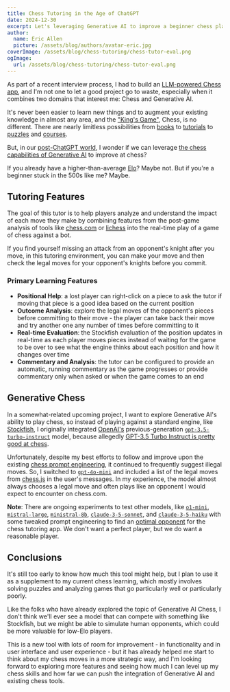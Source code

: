 ```yaml
---
title: Chess Tutoring in the Age of ChatGPT
date: 2024-12-30
excerpt: Let's leveraging Generative AI to improve a beginner chess player's skills.
author:
  name: Eric Allen
  picture: /assets/blog/authors/avatar-eric.jpg
coverImage: /assets/blog/chess-tutoring/chess-tutor-eval.png
ogImage:
  url: /assets/blog/chess-tutoring/chess-tutor-eval.png
---
```


As part of a recent interview process, I had to build an [LLM-powered Chess app](https://github.com/dvdagames/chess-tutor), and I'm not one to let a good project go to waste, especially when it combines two domains that interest me: Chess and Generative AI.

It's never been easier to learn new things and to augment your existing knowledge in almost any area, and the ["King's Game"](https://en.wikipedia.org/wiki/Chess_or_the_King%27s_Game), Chess, is no different. There are nearly limitless possibilities from [books](https://www.gothamchess.com/my-book) to [tutorials](https://youtu.be/Ao9iOeK_jvU) to [puzzles](https://lichess.org/training) and [courses](https://chessly.com/).

But, in our [post-ChatGPT world](https://danielmiessler.com/blog/6-phases-post-gpt-world), I wonder if we can leverage [the chess capabilities of Generative AI](https://youtu.be/wJzSHRNyspg) to improve at chess?

If you already have a higher-than-average [Elo](https://en.wikipedia.org/wiki/Elo_rating_system)? Maybe not. But if you're a beginner stuck in the 500s like me? Maybe.

## Tutoring Features

The goal of this tutor is to help players analyze and understand the impact of each move they make by combining features from the post-game analysis of tools like [chess.com](https://www.chess.com/analysis?tab=analysis) or [lichess](https://lichess.org/analysis) into the real-time play of a game of chess against a bot.

If you find yourself missing an attack from an opponent's knight after you move, in this tutoring environment, you can make your move and then check the legal moves for your opponent's knights before you commit.

### Primary Learning Features

- **Positional Help**: a lost player can right-click on a piece to ask the tutor if moving that piece is a good idea based on the current position
- **Outcome Analysis**: explore the legal moves of the opponent's pieces before committing to their move - the player can take back their move and try another one any number of times before committing to it
- **Real-time Evaluation**: the Stockfish evaluation of the position updates in real-time as each player moves pieces instead of waiting for the game to be over to see what the engine thinks about each position and how it changes over time
- **Commentary and Analysis**: the tutor can be configured to provide an automatic, running commentary as the game progresses or provide commentary only when asked or when the game comes to an end

## Generative Chess

In a somewhat-related upcoming project, I want to explore Generative AI's ability to play chess, so instead of playing against a standard engine, like [Stockfish](https://stockfishchess.org/), I originally integrated [OpenAI's](https://platform.openai.com/docs/models#gpt-3-5-turbo) previous-generation [`gpt-3.5-turbo-instruct`](https://www.clarifai.com/blog/gpt-3.5-turbo-instruct-model-from-openai) model, because allegedly [GPT-3.5 Turbo Instruct is pretty good at chess](https://dynomight.net/chess/).

Unfortunately, despite my best efforts to follow and improve upon the existing [chess prompt engineering](https://dynomight.net/more-chess/), it continued to frequently suggest illegal moves. So, I switched to [`gpt-4o-mini`](https://platform.openai.com/docs/models#gpt-4o-mini) and included a list of the legal moves from [chess.js](https://github.com/jhlywa/chess.js) in the user's messages. In my experience, the model almost always chooses a legal move and often plays like an opponent I would expect to encounter on chess.com.

**Note**: There are ongoing experiments to test other models, like [`o1-mini`](https://platform.openai.com/docs/models#o1), [`mistral-large`](https://mistral.ai/news/mistral-large-2407/), [`ministral-8b`](https://mistral.ai/news/ministraux/), [`claude-3-5-sonnet`](https://www.anthropic.com/news/3-5-models-and-computer-use), and [`claude-3-5-haiku`](https://www.anthropic.com/news/3-5-models-and-computer-use) with some tweaked prompt engineering to find an [optimal opponent](https://blog.mathieuacher.com/GPTsChessEloRatingLegalMoves/) for the chess tutoring app. We don't want a perfect player, but we do want a reasonable player.

## Conclusions

It's still too early to know how much this tool might help, but I plan to use it as a supplement to my current chess learning, which mostly involves solving puzzles and analyzing games that go particularly well or particularly poorly.

Like the folks who have already explored the topic of Generative AI Chess, I don't think we'll ever see a model that can compete with something like Stockfish, but we might be able to simulate human opponents, which could be more valuable for low-Elo players.

This is a new tool with lots of room for improvement - in functionality and in user interface and user experience - but it has already helped me start to think about my chess moves in a more strategic way, and I'm looking forward to exploring more features and seeing how much I can level up my chess skills and how far we can push the integration of Generative AI and existing chess tools.